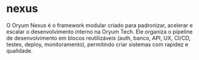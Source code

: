 # nexus
O Oryum Nexus é o framework modular criado para padronizar, acelerar e escalar o desenvolvimento interno na Oryum Tech.  Ele organiza o pipeline de desenvolvimento em blocos reutilizáveis (auth, banco, API, UX, CI/CD, testes, deploy, monitoramento), permitindo criar sistemas com rapidez e qualidade.
